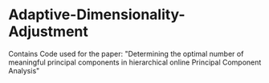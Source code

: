 # Adaptive-Dimensionality-Adjustment
Contains Code used for the paper: "Determining the optimal number of meaningful principal components in hierarchical online Principal Component Analysis"
